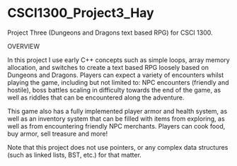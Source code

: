 # CSCI1300_Project3_Hay
Project Three (Dungeons and Dragons text based RPG) for CSCI 1300.

OVERVIEW

  In this project I use early C++ concepts such as simple loops, array memory allocation, and switches to create a 
text based RPG loosely based on Dungeons and Dragons. Players can expect a variety of encounters whilst playing the game,
including but not limited to: NPC encounters (friendly and hostile), boss battles scaling in difficulty towards the end of the game,
as well as riddles that can be encountered along the adventure. 

  This game also has a fully implemented player armor and health system, as well as an inventory system that can be filled with items 
from exploring, as well as from encountering friendly NPC merchants. Players can cook food, buy armor, sell treasure and more!

Note that this project does not use pointers, or any complex data structures (such as linked lists, BST, etc.) for that matter. 

